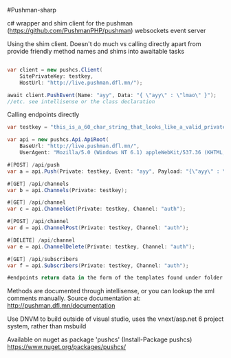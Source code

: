 #Pushman-sharp

c# wrapper and shim client for the pushman (https://github.com/PushmanPHP/pushman) websockets event server

Using the shim client. Doesn't do much vs calling directly apart from provide friendly method names and shims into awaitable task<t>s

```csharp

var client = new pushcs.Client(
	SitePrivateKey: testkey, 
	HostUrl: "http://live.pushman.dfl.mn/");

await client.PushEvent(Name: "ayy", Data: "{ \"ayy\" : \"lmao\" }");
//etc. see intellisense or the class declaration

```

Calling endpoints directly

```csharp
var testkey = "this_is_a_60_char_string_that_looks_like_a_valid_private_key";

var api = new pushcs.Api.ApiRoot(
	BaseUrl: "http://live.pushman.dfl.mn/", 
	UserAgent: "Mozilla/5.0 (Windows NT 6.1) appleWebKit/537.36 (KHTML, like Gecko) Chrome/41.0.2228.0 Safari/537.36");

#[POST] /api/push
var a =	api.Push(Private: testkey, Event: "ayy", Payload: "{\"ayy\" : \"lemayo\"}");

#[GET] /api/channels
var b =	api.Channels(Private: testkey);

#[GET] /api/channel
var c =	api.ChannelGet(Private: testkey, Channel: "auth");

#[POST] /api/channel
var d =	api.ChannelPost(Private: testkey, Channel: "auth");

#[DELETE] /api/channel
var e = api.ChannelDelete(Private: testkey, Channel: "auth");

#[GET] /api/subscribers
var f =	api.Subscribers(Private: testkey, Channel: "auth");

#endpoints return data in the form of the templates found under folder and namespace /api/responses

```

Methods are documented through intellisense, or you can lookup the xml comments manually. Source documentation at: http://pushman.dfl.mn/documentation

Use DNVM to build outside of visual studio, uses the vnext/asp.net 6 project system, rather than msbuild

Available on nuget as package 'pushcs' (Install-Package pushcs) https://www.nuget.org/packages/pushcs/